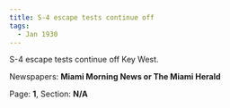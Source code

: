 ```yaml
---  
title: S-4 escape tests continue off  
tags:  
  - Jan 1930  
---  
```

  
S-4 escape tests continue off Key West.  
  
Newspapers: **Miami Morning News or The Miami Herald**  
  
Page: **1**, Section: **N/A** 
